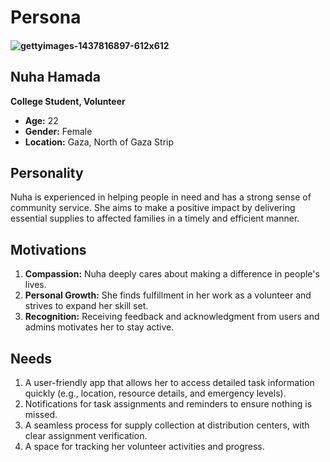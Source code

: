 
# Persona
#### ![gettyimages-1437816897-612x612](https://github.com/user-attachments/assets/c8f2a24e-b805-43b2-a547-112e8b45de2d)

## Nuha Hamada

**College Student, Volunteer**

- **Age:** 22  
- **Gender:** Female  
- **Location:** Gaza, North of Gaza Strip  

## Personality

Nuha is experienced in helping people in need and has a strong sense of community service. She aims to make a positive impact by delivering essential supplies to affected families in a timely and efficient manner.

## Motivations

1. **Compassion:** Nuha deeply cares about making a difference in people's lives.  
2. **Personal Growth:** She finds fulfillment in her work as a volunteer and strives to expand her skill set.  
3. **Recognition:** Receiving feedback and acknowledgment from users and admins motivates her to stay active.  

## Needs

1. A user-friendly app that allows her to access detailed task information quickly (e.g., location, resource details, and emergency levels).  
2. Notifications for task assignments and reminders to ensure nothing is missed.  
3. A seamless process for supply collection at distribution centers, with clear assignment verification.  
4. A space for tracking her volunteer activities and progress.  
